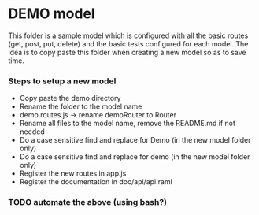 # DEMO model

This folder is a sample model which is configured with all the basic routes (get, post, put, delete)
and the basic tests configured for each model. The idea is to copy paste this folder when creating a new
model so as to save time.

### Steps to setup a new model

- Copy paste the demo directory
- Rename the folder to the model name
- demo.routes.js -> rename demoRouter to <newModalName>Router
- Rename all files to the model name, remove the README.md if not needed
- Do a case sensitive find and replace for Demo (in the new model folder only)
- Do a case sensitive find and replace for demo (in the new model folder only)
- Register the new routes in app.js
- Register the documentation in doc/api/api.raml


### TODO automate the above (using bash?)